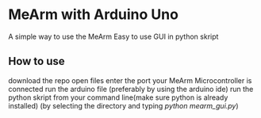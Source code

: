 # MeArm with Arduino Uno
A simple way to use the MeArm
Easy to use GUI in python skript

## How to use
download the repo
open files
enter the port your MeArm Microcontroller is connected
run the arduino file (preferably by using the arduino ide)
run the python skript from your command line(make sure python is already installed)
(by selecting the directory and typing *python mearm_gui.py*)


